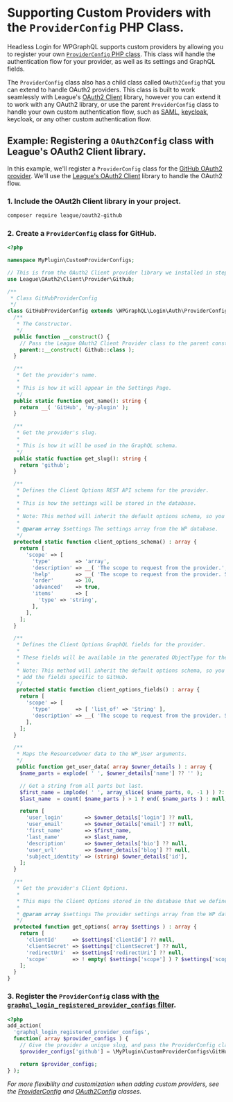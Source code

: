 # Supporting Custom Providers with the `ProviderConfig` PHP Class.

Headless Login for WPGraphQL supports custom providers by allowing you to register your own [`ProviderConfig` PHP class](../src/Auth/ProviderConfig/ProviderConfig.php). This class will handle the authentication flow for your provider, as well as its settings and GraphQL fields.

The `ProviderConfig` class also has a child class called `OAuth2Config` that you can extend to handle OAuth2 providers. This class is built to work seamlessly with League's [OAuth2 Client](https://oauth2-client.thephpleague.com/) library, however you can extend it to work with any OAuth2 library, or use the parent `ProviderConfig` class to handle your own custom authentication flow, such as [SAML](https://en.wikipedia.org/wiki/Security_Assertion_Markup_Language), [keycloak](https://www.keycloak.org/), keycloak, or any other custom authentication flow.

## Example: Registering a `OAuth2Config` class with League's OAuth2 Client library.

In this example, we'll register a `ProviderConfig` class for the [GitHub OAuth2 provider](https://developer.github.com/apps/building-oauth-apps/authorizing-oauth-apps/). We'll use the [League's OAuth2 Client](https://oauth2-client.thephpleague.com/) library to handle the OAuth2 flow.

### 1. Include the OAut2h Client library in your project.

```bash
composer require league/oauth2-github
```

### 2. Create a `ProviderConfig` class for GitHub.

```php
<?php

namespace MyPlugin\CustomProviderConfigs;

// This is from the OAuth2 Client provider library we installed in step 1.
use League\OAuth2\Client\Provider\Github;

/**
 * Class GitHubProviderConfig
 */
class GitHubProviderConfig extends \WPGraphQL\Login\Auth\ProviderConfig\OAuth2\OAuth2Config {
  /**
   * The Constructor.
   */
  public function __construct() {
    // Pass the League OAuth2 Client Provider class to the parent constructor.
    parent::__construct( Github::class );
  }

  /**
   * Get the provider's name.
   *
   * This is how it will appear in the Settings Page.
   */
  public static function get_name(): string {
    return __( 'GitHub', 'my-plugin' );
  }

  /**
   * Get the provider's slug.
   *
   * This is how it will be used in the GraphQL schema.
   */
  public static function get_slug(): string {
    return 'github';
  }

  /**
   * Defines the Client Options REST API schema for the provider.
   *
   * This is how the settings will be stored in the database.
   *
   * Note: This method will inherit the default options schema, so you only need to add the fields specific to GitHub.
   *
   * @param array $settings The settings array from the WP database.
   */
  protected static function client_options_schema() : array {
    return [
      'scope' => [
        'type'        => 'array',
        'description' => __( 'The scope to request from the provider.', 'wp-graphql-headless-login' ),
        'help'        => __( 'The scope to request from the provider. See https://docs.github.com/en/developers/apps/building-headless-login-apps/scope-for-headless-login-apps for a list of available scope.', 'wp-graphql-headless-login' ),
        'order'       => 10,
        'advanced'    => true,
        'items'       => [
          'type' => 'string',
        ],
      ],
    ];
  }

  /**
   * Defines the Client Options GraphQL fields for the provider.
   *
   * These fields will be available in the generated ObjectType for the LoginClientOptions interface.
   *
   * Note: This method will inherit the default options schema, so you only need to
   * add the fields specific to GitHub.
   */
   protected static function client_options_fields() : array {
    return [
      'scope' => [
        'type'        => [ 'list_of' => 'String' ],
        'description' => __( 'The scope to request from the provider. See https://docs.github.com/en/developers/apps/building-headless-login-apps/scope-for-headless-login-apps for a list of available scope.', 'wp-graphql-headless-login' ),
      ],
    ];
  }

  /**
   * Maps the ResourceOwner data to the WP_User arguments.
   */
   public function get_user_data( array $owner_details ) : array {
    $name_parts = explode( ' ', $owner_details['name'] ?? '' );

    // Get a string from all parts but last.
    $first_name = implode( ' ', array_slice( $name_parts, 0, -1 ) ) ?: null;
    $last_name  = count( $name_parts ) > 1 ? end( $name_parts ) : null;

    return [
      'user_login'       => $owner_details['login'] ?? null,
      'user_email'       => $owner_details['email'] ?? null,
      'first_name'       => $first_name,
      'last_name'        => $last_name,
      'description'      => $owner_details['bio'] ?? null,
      'user_url'         => $owner_details['blog'] ?? null,
      'subject_identity' => (string) $owner_details['id'],
    ];
  }

  /**
   * Get the provider's Client Options.
   *
   * This maps the Client Options stored in the database that we defined in the client_options_schema() method to the format that the League OAuth2 Client expects.
   *
   * @param array $settings The provider settings array from the WP database.
   */
  protected function get_options( array $settings ) : array {
    return [
      'clientId'     => $settings['clientId'] ?? null,
      'clientSecret' => $settings['clientSecret'] ?? null,
      'redirectUri'  => $settings['redirectUri'] ?? null,
      'scope'        => ! empty( $settings['scope'] ) ? $settings['scope'] : [],
    ];
  }
}
```

### 3. Register the `ProviderConfig` class with [the `graphql_login_registered_provider_configs` filter](./filters.md#graphql_login_registered_provider_configs).

```php
<?php
add_action(
  'graphql_login_registered_provider_configs',
  function( array $provider_configs ) {
    // Give the provider a unique slug, and pass the ProviderConfig class name.
    $provider_configs['github'] = \MyPlugin\CustomProviderConfigs\GitHubProviderConfig::class;

    return $provider_configs;
} );
```
_For more flexibility and customization when adding custom providers, see the [ProviderConfig](../src/Auth/ProviderConfig/ProviderConfig.php) and [OAuth2Config](../src/Auth/ProviderConfig/OAuth2/OAuth2Config.php) classes._
